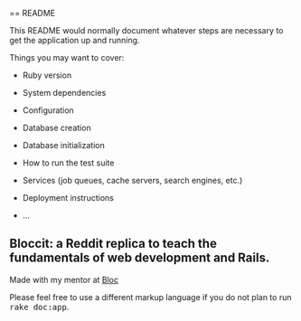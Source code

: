 == README

This README would normally document whatever steps are necessary to get the
application up and running.

Things you may want to cover:

* Ruby version

* System dependencies

* Configuration

* Database creation

* Database initialization

* How to run the test suite

* Services (job queues, cache servers, search engines, etc.)

* Deployment instructions

* ...

## Bloccit: a Reddit replica to teach the fundamentals of web development and Rails.

Made with my mentor at [Bloc](http://bloc.io)


Please feel free to use a different markup language if you do not plan to run
<tt>rake doc:app</tt>.
